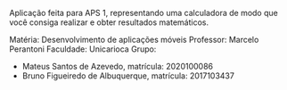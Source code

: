 Aplicação feita para APS 1, representando uma calculadora de modo que você consiga realizar e obter resultados matemáticos.

Matéria: Desenvolvimento de aplicações móveis
Professor: Marcelo Perantoni
Faculdade: Unicarioca
Grupo:
- Mateus Santos de Azevedo, matrícula: 2020100086
- Bruno Figueiredo de Albuquerque, matrícula: 2017103437